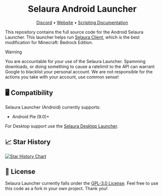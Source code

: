 <h1 align="center">
Selaura Android Launcher
</h1>
<p align="center">
 <a href="https://selauraclient.com/discord" target="_blank">Discord</a>
 •
 <a href="https://selauraclient.com/" target="_blank">Website</a>
 •
 <a href="https://docs.selauraclient.com/" target="_blank">Scripting Documentation</a>
</p>

This repository contains the full source code for the Android Selaura Launcher. This launcher helps run [Selaura Client](https://selauraclient.com/), which is the best modification for Minecraft: Bedrock Edition.

> [!WARNING]  
> You are accountable for your use of the Selaura Launcher. Spamming downloads, or doing something to cause a ratelimit to the API can warrant Google to blacklist your personal account. We are not responsible for the actions you take with your account, use common sense!

## 🖥️ Compatibility
Selaura Launcher (Android) currently supports:
- Android Pie (9.0)+ 

For Desktop support use the [Selaura Desktop Launcher](https://github.com/selauraclient/launcher).

## 📈 Star History
[![Star History Chart](https://api.star-history.com/svg?repos=selauraclient/android-launcher&type=Date)](https://www.star-history.com/#selauraclient/android-launcher&Date)

## 📄 License
Selaura Launcher currently falls under the [GPL-3.0 License](LICENSE). Feel free to use this code as a fork in your own project. Thank you!
